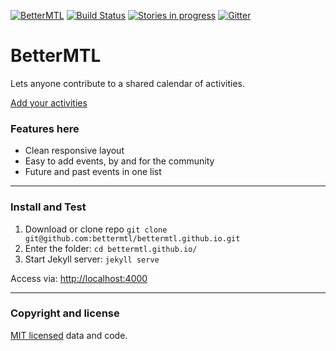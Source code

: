 [![BetterMTL](https://img.shields.io/badge/better-mtl-blue.svg)](http://bettermtl.com) [![Build Status](https://travis-ci.org/bettermtl/bettermtl.github.io.svg?branch=master)](https://travis-ci.org/bettermtl/bettermtl.github.io) [![Stories in progress](https://img.shields.io/waffle/label/bettermtl/bettermtl.github.io/in%20progress.svg)](https://waffle.io/bettermtl/bettermtl.github.io)
[![Gitter](https://img.shields.io/gitter/room/nwjs/nw.js.svg)](https://gitter.im/bettermtl/general)

# BetterMTL

Lets anyone contribute to a shared calendar of activities.

[Add your activities](http://bettermtl.github.io/about/)

### Features here
* Clean responsive layout
* Easy to add events, by and for the community
* Future and past events in one list

---

### Install and Test
1. Download or clone repo `git clone git@github.com:bettermtl/bettermtl.github.io.git`
2. Enter the folder: `cd bettermtl.github.io/`
4. Start Jekyll server: `jekyll serve`

Access via: [http://localhost:4000](http://localhost:4000)

---

### Copyright and license
[MIT licensed](/LICENSE) data and code.
